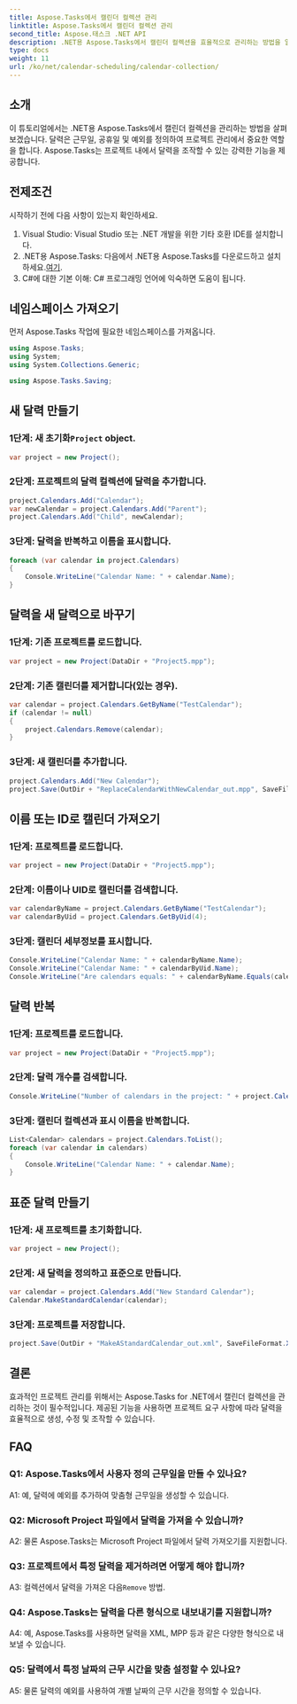 ```yaml
---
title: Aspose.Tasks에서 캘린더 컬렉션 관리
linktitle: Aspose.Tasks에서 캘린더 컬렉션 관리
second_title: Aspose.태스크 .NET API
description: .NET용 Aspose.Tasks에서 캘린더 컬렉션을 효율적으로 관리하는 방법을 알아보세요. 캘린더를 쉽게 생성, 수정, 조작할 수 있습니다.
type: docs
weight: 11
url: /ko/net/calendar-scheduling/calendar-collection/
---
```

## 소개

이 튜토리얼에서는 .NET용 Aspose.Tasks에서 캘린더 컬렉션을 관리하는 방법을 살펴보겠습니다. 달력은 근무일, 공휴일 및 예외를 정의하여 프로젝트 관리에서 중요한 역할을 합니다. Aspose.Tasks는 프로젝트 내에서 달력을 조작할 수 있는 강력한 기능을 제공합니다.

## 전제조건

시작하기 전에 다음 사항이 있는지 확인하세요.

1. Visual Studio: Visual Studio 또는 .NET 개발을 위한 기타 호환 IDE를 설치합니다.
2.  .NET용 Aspose.Tasks: 다음에서 .NET용 Aspose.Tasks를 다운로드하고 설치하세요.[여기](https://releases.aspose.com/tasks/net/).
3. C#에 대한 기본 이해: C# 프로그래밍 언어에 익숙하면 도움이 됩니다.

## 네임스페이스 가져오기

먼저 Aspose.Tasks 작업에 필요한 네임스페이스를 가져옵니다.

```csharp
using Aspose.Tasks;
using System;
using System.Collections.Generic;

using Aspose.Tasks.Saving;

```

## 새 달력 만들기

###  1단계: 새 초기화`Project` object.
```csharp
var project = new Project();
```

### 2단계: 프로젝트의 달력 컬렉션에 달력을 추가합니다.
```csharp
project.Calendars.Add("Calendar");
var newCalendar = project.Calendars.Add("Parent");
project.Calendars.Add("Child", newCalendar);
```

### 3단계: 달력을 반복하고 이름을 표시합니다.
```csharp
foreach (var calendar in project.Calendars)
{
    Console.WriteLine("Calendar Name: " + calendar.Name);
}
```

## 달력을 새 달력으로 바꾸기

### 1단계: 기존 프로젝트를 로드합니다.
```csharp
var project = new Project(DataDir + "Project5.mpp");
```

### 2단계: 기존 캘린더를 제거합니다(있는 경우).
```csharp
var calendar = project.Calendars.GetByName("TestCalendar");
if (calendar != null)
{
    project.Calendars.Remove(calendar);
}
```

### 3단계: 새 캘린더를 추가합니다.
```csharp
project.Calendars.Add("New Calendar");
project.Save(OutDir + "ReplaceCalendarWithNewCalendar_out.mpp", SaveFileFormat.Mpp);
```

## 이름 또는 ID로 캘린더 가져오기

### 1단계: 프로젝트를 로드합니다.
```csharp
var project = new Project(DataDir + "Project5.mpp");
```

### 2단계: 이름이나 UID로 캘린더를 검색합니다.
```csharp
var calendarByName = project.Calendars.GetByName("TestCalendar");
var calendarByUid = project.Calendars.GetByUid(4);
```

### 3단계: 캘린더 세부정보를 표시합니다.
```csharp
Console.WriteLine("Calendar Name: " + calendarByName.Name);
Console.WriteLine("Calendar Name: " + calendarByUid.Name);
Console.WriteLine("Are calendars equals: " + calendarByName.Equals(calendarByUid));
```

## 달력 반복

### 1단계: 프로젝트를 로드합니다.
```csharp
var project = new Project(DataDir + "Project5.mpp");
```

### 2단계: 달력 개수를 검색합니다.
```csharp
Console.WriteLine("Number of calendars in the project: " + project.Calendars.Count);
```

### 3단계: 캘린더 컬렉션과 표시 이름을 반복합니다.
```csharp
List<Calendar> calendars = project.Calendars.ToList();
foreach (var calendar in calendars)
{
    Console.WriteLine("Calendar Name: " + calendar.Name);
}
```

## 표준 달력 만들기

### 1단계: 새 프로젝트를 초기화합니다.
```csharp
var project = new Project();
```

### 2단계: 새 달력을 정의하고 표준으로 만듭니다.
```csharp
var calendar = project.Calendars.Add("New Standard Calendar");
Calendar.MakeStandardCalendar(calendar);
```

### 3단계: 프로젝트를 저장합니다.
```csharp
project.Save(OutDir + "MakeAStandardCalendar_out.xml", SaveFileFormat.Xml);
```

## 결론

효과적인 프로젝트 관리를 위해서는 Aspose.Tasks for .NET에서 캘린더 컬렉션을 관리하는 것이 필수적입니다. 제공된 기능을 사용하면 프로젝트 요구 사항에 따라 달력을 효율적으로 생성, 수정 및 조작할 수 있습니다.

## FAQ

### Q1: Aspose.Tasks에서 사용자 정의 근무일을 만들 수 있나요?

A1: 예, 달력에 예외를 추가하여 맞춤형 근무일을 생성할 수 있습니다.

### Q2: Microsoft Project 파일에서 달력을 가져올 수 있습니까?

A2: 물론 Aspose.Tasks는 Microsoft Project 파일에서 달력 가져오기를 지원합니다.

### Q3: 프로젝트에서 특정 달력을 제거하려면 어떻게 해야 합니까?

 A3: 컬렉션에서 달력을 가져온 다음`Remove` 방법.

### Q4: Aspose.Tasks는 달력을 다른 형식으로 내보내기를 지원합니까?

A4: 예, Aspose.Tasks를 사용하면 달력을 XML, MPP 등과 같은 다양한 형식으로 내보낼 수 있습니다.

### Q5: 달력에서 특정 날짜의 근무 시간을 맞춤 설정할 수 있나요?

A5: 물론 달력의 예외를 사용하여 개별 날짜의 근무 시간을 정의할 수 있습니다.